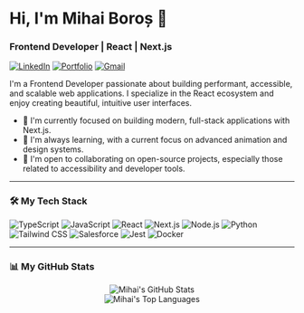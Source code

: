 # Hi, I'm Mihai Boroș 👋

### Frontend Developer | React | Next.js

<p align="left">
  <a href="https://www.linkedin.com/in/mihai-boros/" target="_blank"><img src="https://img.shields.io/badge/LinkedIn-0077B5?style=for-the-badge&logo=linkedin&logoColor=white" alt="LinkedIn"/></a>
  <a href="https://www.mihaiboros.dev/" target="_blank"><img src="https://img.shields.io/badge/Portfolio-000000?style=for-the-badge&logo=framer&logoColor=white" alt="Portfolio"/></a>
  <a href="mailto:borosmihai39@gmail.com"><img src="https://img.shields.io/badge/Gmail-D14836?style=for-the-badge&logo=gmail&logoColor=white" alt="Gmail"/></a>
</p>

I'm a Frontend Developer passionate about building performant, accessible, and scalable web applications. I specialize in the React ecosystem and enjoy creating beautiful, intuitive user interfaces.

- 🔭 I'm currently focused on building modern, full-stack applications with Next.js.
- 🌱 I'm always learning, with a current focus on advanced animation and design systems.
- 👯 I'm open to collaborating on open-source projects, especially those related to accessibility and developer tools.

---

### 🛠️ My Tech Stack

<p align="left">
  <img src="https://img.shields.io/badge/TypeScript-3178C6?style=for-the-badge&logo=typescript&logoColor=white" alt="TypeScript"/>
  <img src="https://img.shields.io/badge/JavaScript-F7DF1E?style=for-the-badge&logo=javascript&logoColor=black" alt="JavaScript"/>
  <img src="https://img.shields.io/badge/React-61DAFB?style=for-the-badge&logo=react&logoColor=black" alt="React"/>
  <img src="https://img.shields.io/badge/Next.js-000000?style=for-the-badge&logo=next.js&logoColor=white" alt="Next.js"/>
  <img src="https://img.shields.io/badge/Node.js-339933?style=for-the-badge&logo=nodedotjs&logoColor=white" alt="Node.js"/>
  <img src="https://img.shields.io/badge/Python-3776AB?style=for-the-badge&logo=python&logoColor=white" alt="Python"/>
  <img src="https://img.shields.io/badge/Tailwind_CSS-38B2AC?style=for-the-badge&logo=tailwind-css&logoColor=white" alt="Tailwind CSS"/>
  <img src="https://img.shields.io/badge/Salesforce-00A1E0?style=for-the-badge&logo=salesforce&logoColor=white" alt="Salesforce"/>
  <img src="https://img.shields.io/badge/Jest-C21325?style=for-the-badge&logo=jest&logoColor=white" alt="Jest"/>
  <img src="https://img.shields.io/badge/Docker-2496ED?style=for-the-badge&logo=docker&logoColor=white" alt="Docker"/>
</p>

---

### 📊 My GitHub Stats

<p align="center">
  <img align="center" src="https://github-readme-stats.vercel.app/api?username=borosmihai39&show_icons=true&theme=radical&hide_border=true&count_private=true" alt="Mihai's GitHub Stats"/>
  <br/>
  <img align="center" src="https://github-readme-stats.vercel.app/api/top-langs/?username=borosmihai39&layout=compact&theme=radical&hide_border=true" alt="Mihai's Top Languages"/>
</p> 

